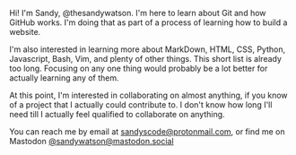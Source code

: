 Hi! I'm Sandy, @thesandywatson. I'm here to learn about Git and how GitHub works. I'm doing that as part of a process of learning how to build a website.

I'm also interested in learning more about MarkDown, HTML, CSS, Python, Javascript, Bash, Vim, and plenty of other things. This short list is already too long. Focusing on any one thing would probably be a lot better for actually learning any of them.

At this point, I'm interested in collaborating on almost anything, if you know of a project that I actually could contribute to. I don't know how long I'll need till I actually feel qualified to collaborate on anything.

You can reach me by email at sandyscode@protonmail.com, or find me on Mastodon [@sandywatson@mastodon.social](https://mastodon.social/@sandywatson)

